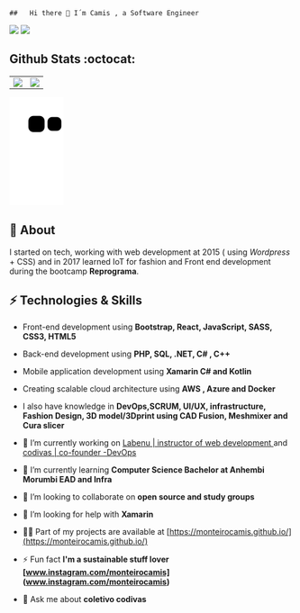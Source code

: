     
    ##   Hi there 👋 I´m Camis , a Software Engineer
  
<p align="center">

  <a href="https://www.linkedin.com/in/camismchaves/"><img src="https://img.shields.io/badge/-monteirocamis-purple?style=flat&logo=Linkedin&logoColor=white" /></a>
  <a href="mailto:devcamismonteiro@gmail.com"><img src="https://img.shields.io/badge/-devcamismonteiro@gmail.com-c14438?style=flat&logo=Gmail&logoColor=white" /></a>
</p>

## Github Stats :octocat:
<center>
<table>
  <tr>
    <td><img align="left" padding-right="10px" src=https://github-readme-stats.vercel.app/api?username=monteirocamis&show_icons=true ></td>
    <td><img align="left" padding-right="10px" src=https://github-readme-stats.vercel.app/api/top-langs/?username=monteirocamis&show_icons=true&layout=compact></td>
  </tr>  
</table>
</center>

 ![Snake animation](https://github.com/monteirocamis/monteirocamis/blob/output/github-contribution-grid-snake.svg)
 

## 🖖 About
I started on tech, working with web development at 2015 ( using *Wordpress* + CSS) and in 2017 learned IoT for fashion and Front end development during the bootcamp **Reprograma**.

## ⚡ Technologies & Skills
- Front-end development using **Bootstrap, React, JavaScript, SASS, CSS3, HTML5**
- Back-end development using **PHP, SQL, .NET, C# , C++**
- Mobile application development using **Xamarin C# and Kotlin**
- Creating scalable cloud architecture using **AWS , Azure and Docker**
- I also have knowledge in **DevOps,SCRUM, UI/UX, infrastructure, Fashion Design, 3D model/3Dprint using CAD Fusion, Meshmixer and Cura slicer**

- 🔭 I’m currently working on [ Labenu | instructor of web development ](https://www.labenu.com.br/) and [ codivas | co-founder -DevOps](https://www.codivas.com.br/)

- 🌱 I’m currently learning **Computer Science Bachelor at Anhembi Morumbi EAD and Infra**

- 👯 I’m looking to collaborate on **open source and study groups**

- 🤝 I’m looking for help with  **Xamarin**

- 👨‍💻 Part of my projects are available at [https://monteirocamis.github.io/](https://monteirocamis.github.io/)

- ⚡ Fun fact **I'm a sustainable stuff lover [www.instagram.com/monteirocamis] (www.instagram.com/monteirocamis)**

- 💬 Ask me about **coletivo codivas**


